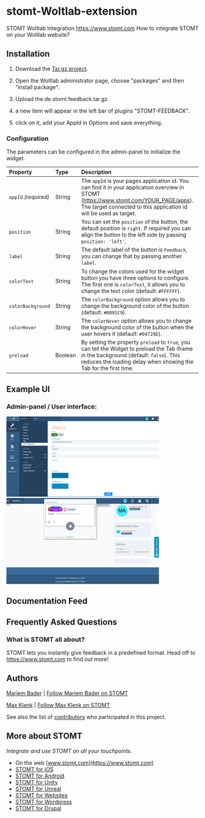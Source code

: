 # stomt-Woltlab-extension
STOMT Woltlab Integration https://www.stomt.com
How to integrate STOMT on your Woltlab website?


## Installation

1. Download the [Tar.gz project](https://github.com/stomt/stomt-Woltlab-extension/archive/de.stomt.feedback.tar.gz).

2. Open the Woltlab administrator page, choose "packages" and then "install package".

3. Upload the de.stomt.feedback.tar.gz

4. a new item will appear in the left bar of plugins "STOMT-FEEDBACK".

5. click on it, add your AppId in Options and save everything.


### Configuration

The parameters can be configured in the admin-panel to initialize the widget.

| Property | Type | Description |
| :--- | :--- | :--- |
| `appId` _(required)_ | String | The `appId` is your pages application id. You can find it in your application overview in STOMT (https://www.stomt.com/YOUR_PAGE/apps). The target connected to this application id will be used as target. |
| `position` | String | You can set the `position` of the button, the default position is `right`. If required you can align the button to the left side by passing `position: 'left'`. |
| `label` | String | The default label of the button is `Feedback`, you can change that by passing another `label`. |
| `colorText` | String | To change the colors used for the widget button you have three options to configure. The first one is `colorText`, it allows you to change the text color (default: `#FFFFFF`). |
| `colorBackground` | String | The `colorBackground` option allows you to change the background color of the button (default: `#0091C9`). |
| `colorHover` | String | The `colorHover` option allows you to change the background color of the button when the user hovers it (default: `#04729E`). |
| `preload` | Boolean | By setting the property `preload` to `true`, you can tell the Widget to preload the Tab iframe in the background (default: `false`). This reduces the loading delay when showing the Tab for the first time. |


## Example UI

### Admin-panel / User interface:

<img alt="Easy Integration" width="400" src="screenshots/admin_panel.png"/>

<img alt="Easy Integration" width="400" src="screenshots/user_interface.png"/>

## Documentation Feed

## Frequently Asked Questions

### What is STOMT all about?

STOMT lets you instantly give feedback in a predefined format. Head off to https://www.stomt.com to find out more!


## Authors

[Mariem Bader](https://github.com/mariembader123) | [Follow Mariem Bader on STOMT](https://www.stomt.com/mariem-bader)

[Max Klenk](https://github.com/maxklenk) | [Follow Max Klenk on STOMT](https://www.stomt.com/max-klenk)

See also the list of [contributors](https://github.com/stomt/stomt-joomla-extension/contributors) who participated in this project.


## More about STOMT

*Integrate and use STOMT on all your touchpoints.*

* On the web [www.stomt.com](https://www.stomt.com)
* [STOMT for iOS](http://stomt.co/ios)
* [STOMT for Android](http://stomt.co/android)
* [STOMT for Unity](http://stomt.co/unity)
* [STOMT for Unreal](http://stomt.co/unreal)
* [STOMT for Websites](http://stomt.co/web)
* [STOMT for Wordpress](http://stomt.co/wordpress)
* [STOMT for Drupal](http://stomt.co/drupal)
